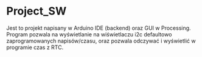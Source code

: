 # Project_SW
Jest to projekt napisany w Arduino IDE (backend) oraz GUI w Processing.
Program pozwala na wyświetlanie na wiświetlaczu i2c defaultowo 
zaprogramowanych napisów/czasu, oraz pozwala odczywać i wyświetlić w 
programie czas z RTC.  
